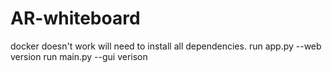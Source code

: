 # AR-whiteboard
docker doesn't work will need to install all dependencies. 
run app.py --web version 
run main.py --gui verison 
